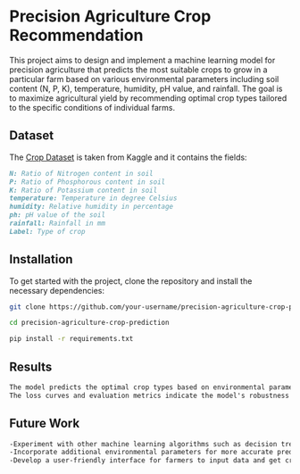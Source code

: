 
# Precision Agriculture Crop Recommendation


This project aims to design and implement a machine learning model for precision agriculture that predicts the most suitable crops to grow in a particular farm based on various environmental parameters including soil content (N, P, K), temperature, humidity, pH value, and rainfall. The goal is to maximize agricultural yield by recommending optimal crop types tailored to the specific conditions of individual farms.

## Dataset
The [Crop Dataset](https://www.kaggle.com/datasets/siddharthss/crop-recommendation-dataset/data) is taken from Kaggle and it contains the fields:
```markdown
N: Ratio of Nitrogen content in soil
P: Ratio of Phosphorous content in soil
K: Ratio of Potassium content in soil
temperature: Temperature in degree Celsius
humidity: Relative humidity in percentage
ph: pH value of the soil
rainfall: Rainfall in mm
Label: Type of crop
```

## Installation

To get started with the project, clone the repository and install the necessary dependencies:


```bash
git clone https://github.com/your-username/precision-agriculture-crop-prediction.git

cd precision-agriculture-crop-prediction

pip install -r requirements.txt

```
    
## Results
```markdown
The model predicts the optimal crop types based on environmental parameters with high accuracy.
The loss curves and evaluation metrics indicate the model's robustness and generalization capability.
```
## Future Work

```markdown
-Experiment with other machine learning algorithms such as decision trees and random forests.
-Incorporate additional environmental parameters for more accurate predictions.
-Develop a user-friendly interface for farmers to input data and get crop recommendations.
```
